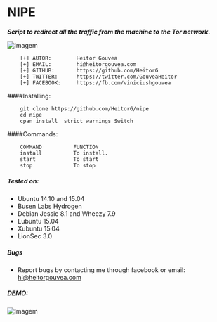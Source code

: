 # NIPE

***Script to redirect all the traffic from the machine to the Tor network.***

![Imagem](http://i.imgur.com/0RxjdkU.png)

```
    [+] AUTOR:        Heitor Gouvea
    [+] EMAIL:        hi@heitorgouvea.com
    [+] GITHUB:       https://github.com/HeitorG
    [+] TWITTER:      https://twitter.com/GouveaHeitor
    [+] FACEBOOK:     https://fb.com/viniciushgouvea
```

####Installing:
```
    git clone https://github.com/HeitorG/nipe
    cd nipe
    cpan install  strict warnings Switch
```

####Commands:
```
    COMMAND          FUNCTION
    install          To install.
    start            To start
    stop             To stop
```

##### Tested on:

* Ubuntu 14.10 and 15.04
* Busen Labs Hydrogen
* Debian Jessie 8.1 and Wheezy 7.9
* Lubuntu 15.04
* Xubuntu 15.04
* LionSec 3.0

##### Bugs

- Report bugs by contacting me through facebook or email: hi@heitorgouvea.com

##### DEMO: 

![Imagem](https://media.giphy.com/media/26tn3Cy7kr4X359fi/giphy.gif)

